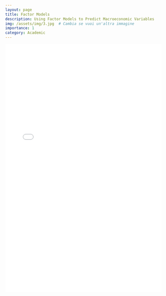 ```yaml
---
layout: page
title: Factor Models
description: Using Factor Models to Predict Macroeconomic Variables
img: /assets/img/3.jpg  # Cambia se vuoi un'altra immagine
importance: 1
category: Academic
---
```


<iframe src="{{ '/assets/proj/FactorModels.html' | relative_url }}"
        width="100%" height="800px" style="border:none;">
</iframe>
